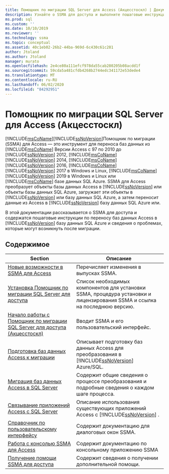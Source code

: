 ```yaml
---
title: Помощник по миграции SQL Server для Access (Акцесстоскл) | Документация Майкрософт
description: Узнайте о SSMA для доступа и выполните пошаговые инструкции по миграции баз данных Access в SQL Server или базу данных SQL Azure.
ms.prod: sql
ms.custom: ''
ms.date: 10/10/2019
ms.reviewer: ''
ms.technology: ssma
ms.topic: conceptual
ms.assetid: 40c1eb02-26b2-44ba-969d-6c430c61c281
author: Jtoland
ms.author: Jtoland
manager: murato
ms.openlocfilehash: 2e4ce80a111efcf978da55cab280205b08acdd1f
ms.sourcegitcommit: 59cda5a481cfdb4268b2744edc341172e53dede4
ms.translationtype: MT
ms.contentlocale: ru-RU
ms.lasthandoff: 06/02/2020
ms.locfileid: "84292951"
---
```

# <a name="sql-server-migration-assistant-for-access-accesstosql"></a>Помощник по миграции SQL Server для Access (Акцесстоскл)

[!INCLUDE[msCoName](../../includes/msconame_md.md)][!INCLUDE[ssNoVersion](../../includes/ssnoversion-md.md)]Помощник по миграции (SSMA) для Access — это инструмент для переноса баз данных из [!INCLUDE[msCoName](../../includes/msconame_md.md)] Версии Access с 97 по 2010 до [!INCLUDE[ssNoVersion](../../includes/ssnoversion-md.md)] 2012, [!INCLUDE[msCoName](../../includes/msconame_md.md)] [!INCLUDE[ssNoVersion](../../includes/ssnoversion-md.md)] 2014, [!INCLUDE[msCoName](../../includes/msconame_md.md)] [!INCLUDE[ssNoVersion](../../includes/ssnoversion-md.md)] 2016, [!INCLUDE[msCoName](../../includes/msconame_md.md)] [!INCLUDE[ssNoVersion](../../includes/ssnoversion-md.md)] 2017 в Windows и Linux, [!INCLUDE[msCoName](../../includes/msconame_md.md)] [!INCLUDE[ssNoVersion](../../includes/ssnoversion-md.md)] 2019 в Windows и Linux или [!INCLUDE[msCoName](../../includes/msconame_md.md)] базе данных SQL Azure. SSMA для Access преобразует объекты базы данных Access в [!INCLUDE[ssNoVersion](../../includes/ssnoversion-md.md)] или объекты базы данных SQL Azure, загружает эти объекты в [!INCLUDE[ssNoVersion](../../includes/ssnoversion-md.md)] или базу данных SQL Azure, а затем переносит данные из Access в [!INCLUDE[ssNoVersion](../../includes/ssnoversion-md.md)] базу данных SQL Azure или.
  
В этой документации рассказывается о SSMA для доступа и содержатся пошаговые инструкции по переносу баз данных Access в [!INCLUDE[ssNoVersion](../../includes/ssnoversion-md.md)] базу данных SQL Azure и сведения о проблемах, которые могут возникнуть после миграции.  
  
## <a name="contents"></a>Содержимое  
  
|Section|Описание|
|-----------|---------------|
|[Новые возможности в SSMA для Access](https://msdn.microsoft.com/a24d3fc0-6911-4bfa-828a-197abf222e02)|Перечисляет изменения в выпусках SSMA.|  
|[Установка Помощник по миграции SQL Server для доступа](installing-sql-server-migration-assistant-for-access-accesstosql.md)|Список необходимых компонентов для установки SSMA, процедура установки и лицензирования SSMA и ссылка на последнюю версию.|  
|[Начало работы с Помощник по миграции SQL Server для доступа &#40;Акцесстоскл&#41;](../../ssma/access/getting-started-with-sql-server-migration-assistant-for-access-accesstosql.md)|Вводит SSMA и его пользовательский интерфейс.|  
|[Подготовка баз данных Access к миграции](preparing-access-databases-for-migration-accesstosql.md)|Описывает подготовку баз данных Access для преобразования в [!INCLUDE[ssNoVersion](../../includes/ssnoversion-md.md)] Azure/SQL.|  
|[Миграция баз данных Access в SQL Server](migrating-access-databases-to-sql-server-azure-sql-db-accesstosql.md)|Содержит общие сведения о процессе преобразования и подробные сведения о каждом шаге процесса.|  
|[Связывание приложений Access с SQL Server](linking-access-applications-to-sql-server-azure-sql-db-accesstosql.md)|Описание использования существующих приложений Access с [!INCLUDE[ssNoVersion](../../includes/ssnoversion-md.md)] .|  
|[Справочник по пользовательскому интерфейсу](user-interface-reference-accesstosql.md)|Содержит документацию для диалоговых окон SSMA.|  
|[Работа с консолью SSMA для Access](working-with-ssma-for-access-console-accesstosql.md)|Содержит документацию по консольному приложению SSMA|  
|[Получение помощи SSMA для доступа](https://go.microsoft.com/fwlink/?LinkID=708538&clcid=0x409)|Содержит сведения о получении дополнительной помощи.|  
